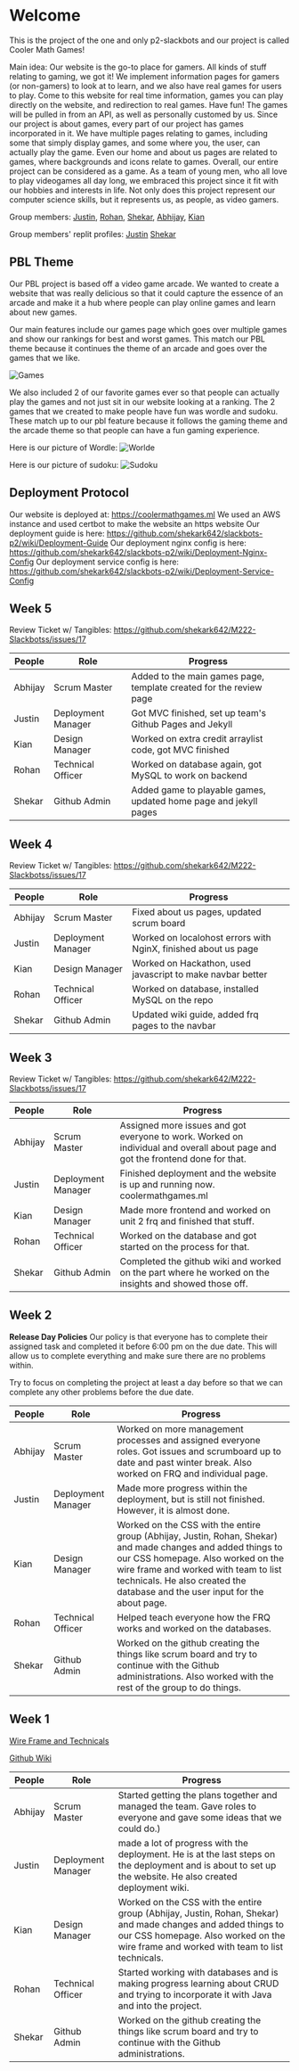 # Welcome
This is the project of the one and only p2-slackbots and our project is called Cooler Math Games!

Main idea: Our website is the go-to place for gamers. All kinds of stuff relating to gaming, we got it! We implement information pages for gamers (or non-gamers) to look at to learn, and we also have real games for users to play. Come to this website for real time information, games you can play directly on the website, and redirection to real games. Have fun!
The games will be pulled in from an API, as well as personally customed by us.
Since our project is about games, every part of our project has games incorporated in it. We have multiple pages relating to games, including some that simply display games, and some where you, the user, can actually play the game. Even our home and about us pages are related to games, where backgrounds and icons relate to games. Overall, our entire project can be considered as a game. As a team of young men, who all love to play videogames all day long, we embraced this project since it fit with our hobbies and interests in life. Not only does this project represent our computer science skills, but it represents us, as people, as video gamers.

Group members: [Justin](https://github.com/jli615), [Rohan](https://github.com/RohanKoshy), [Shekar](https://github.com/shekark642), [Abhijay](https://github.com/Dubshott), [Kian](https://github.com/Uhpachee)

Group members' replit profiles: [Justin](https://replit.com/@JustinLi38) [Shekar](https://replit.com/@shekark642) 


## PBL Theme
Our PBL project is based off a video game arcade. We wanted to create a website that was really delicious so that it could capture the essence of an arcade and make it a hub where people can play online games and learn about new games. 

Our main features include our games page which goes over multiple games and show our rankings for best and worst games. This match our PBL theme because it continues the theme of an arcade and goes over the games that we like. 

![Games](https://ibb.co/cXJN7ts)

We also included 2 of our favorite games ever so that people can actually play the games and not just sit in our website looking at a ranking. The 2 games that we created to make people have fun was wordle and sudoku. These match up to our pbl feature because it follows the gaming theme and the arcade theme so that people can have a fun gaming experience. 

Here is our picture of Wordle: ![Worlde](https://ibb.co/8rTBD6L)

Here is our picture of sudoku: ![Sudoku](https://ibb.co/vBG12KM)

## Deployment Protocol

Our website is deployed at: https://coolermathgames.ml
We used an AWS instance and used certbot to make the website an https website
Our deployment guide is here: https://github.com/shekark642/slackbots-p2/wiki/Deployment-Guide
Our deployment nginx config is here: https://github.com/shekark642/slackbots-p2/wiki/Deployment-Nginx-Config
Our deployment service config is here: https://github.com/shekark642/slackbots-p2/wiki/Deployment-Service-Config


## Week 5

Review Ticket w/ Tangibles: https://github.com/shekark642/M222-Slackbotss/issues/17

People | Role | Progress |
-------------  | -------------- | -------------- |
Abhijay  | Scrum Master | Added to the main games page, template created for the review page |
Justin   | Deployment Manager | Got MVC finished, set up team's Github Pages and Jekyll |
Kian   | Design Manager | Worked on extra credit arraylist code, got MVC finished |
Rohan   | Technical Officer | Worked on database again, got MySQL to work on backend |
Shekar   | Github Admin | Added game to playable games, updated home page and jekyll pages |

## Week 4

Review Ticket w/ Tangibles: https://github.com/shekark642/M222-Slackbotss/issues/17

People | Role | Progress |
-------------  | -------------- | -------------- |
Abhijay  | Scrum Master | Fixed about us pages, updated scrum board |
Justin   | Deployment Manager | Worked on localohost errors with NginX, finished about us page |
Kian   | Design Manager | Worked on Hackathon, used javascript to make navbar better |
Rohan   | Technical Officer | Worked on database, installed MySQL on the repo |
Shekar   | Github Admin | Updated wiki guide, added frq pages to the navbar |



## Week 3

Review Ticket w/ Tangibles: https://github.com/shekark642/M222-Slackbotss/issues/17

People | Role | Progress |
-------------  | -------------- | -------------- |
Abhijay  | Scrum Master | Assigned more issues and got everyone to work. Worked on individual and overall about page and got the frontend done for that. |
Justin   | Deployment Manager |  Finished deployment and the website is up and running now. coolermathgames.ml |
Kian   | Design Manager | Made more frontend and worked on unit 2 frq and finished that stuff. |
Rohan   | Technical Officer | Worked on the database and got started on the process for that. |
Shekar   | Github Admin | Completed the github wiki and worked on the part where he worked on the insights and showed those off. |

## Week 2

**Release Day Policies**
Our policy is that everyone has to complete their assigned task and completed it before 6:00 pm on the due date. This will allow us to complete everything and make sure there are no problems within.

Try to focus on completing the project at least a day before so that we can complete any other problems before the due date.

People | Role | Progress |
-------------  | -------------- | -------------- |
Abhijay  | Scrum Master | Worked on more management processes and assigned everyone roles. Got issues and scrumboard up to date and past winter break. Also worked on FRQ and individual page. |
Justin   | Deployment Manager |  Made more progress within the deployment, but is still not finished. However, it is almost done. |
Kian   | Design Manager | Worked on the CSS with the entire group (Abhijay, Justin, Rohan, Shekar) and made changes and added things to our CSS homepage. Also worked on the wire frame and worked with team to list technicals. He also created the database and the user input for the about page. |
Rohan   | Technical Officer | Helped teach everyone how the FRQ works and worked on the databases. |
Shekar   | Github Admin | Worked on the github creating the things like scrum board and try to continue with the Github administrations. Also worked with the rest of the group to do things. |


## Week 1
[Wire Frame and Technicals](https://docs.google.com/document/d/1XlId0IyD8Gumsi1YGHI7pKbQUzD0qgsNyxq4Hsggdw4/edit?usp=sharing)

[Github Wiki](https://github.com/shekark642/M222--slackbots/wiki)

People | Role | Progress |
-------------  | -------------- | -------------- |
Abhijay  | Scrum Master | Started getting the plans together and managed the team. Gave roles to everyone and gave some ideas that we could do.) |
Justin   | Deployment Manager |  made a lot of progress with the deployment. He is at the last steps on the deployment and is about to set up the website. He also created deployment wiki. |
Kian   | Design Manager | Worked on the CSS with the entire group (Abhijay, Justin, Rohan, Shekar) and made changes and added things to our CSS homepage. Also worked on the wire frame and worked with team to list technicals. |
Rohan   | Technical Officer | Started working with databases and is making progress learning about CRUD and trying to incorporate it with Java and into the project. |
Shekar   | Github Admin | Worked on the github creating the things like scrum board and try to continue with the Github administrations.  |
